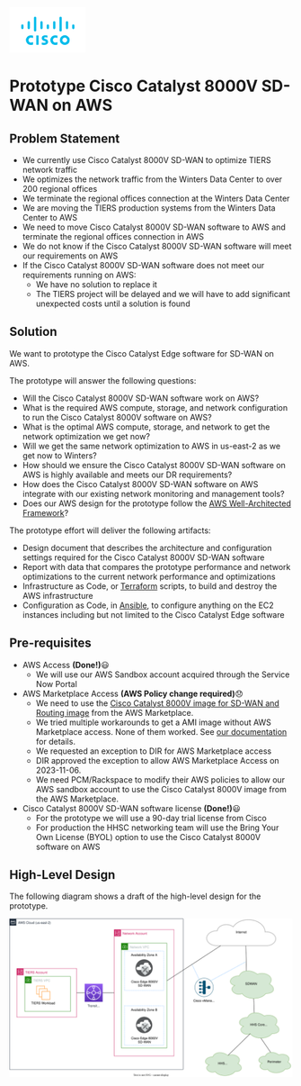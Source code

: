 ![Cisco Logo](docs/images/cisco.png)
# Prototype Cisco Catalyst 8000V SD-WAN on AWS

## Problem Statement
-	We currently use Cisco Catalyst 8000V SD-WAN to optimize TIERS network traffic
- We optimizes the network traffic from the Winters Data Center to over 200 regional offices
- We terminate the regional offices connection at the Winters Data Center
- We are moving the TIERS production systems from the Winters Data Center to AWS
- We need to move Cisco Catalyst 8000V SD-WAN software to AWS and terminate the regional offices connection in AWS
- We do not know if the Cisco Catalyst 8000V SD-WAN software will meet our requirements on AWS
- If the Cisco Catalyst 8000V SD-WAN software does not meet our requirements running on AWS:
  - We have no solution to replace it
  - The TIERS project will be delayed and we will have to add significant unexpected costs until a solution is found

## Solution

We want to prototype the Cisco Catalyst Edge software for SD-WAN on AWS.  

The prototype will answer the following questions: 

  - Will the Cisco Catalyst 8000V SD-WAN software work on AWS?
  - What is the required AWS compute, storage, and network configuration to run the Cisco Catalyst 8000V software on AWS?
  - What is the optimal AWS compute, storage, and network to get the network optimization we get now?
  - Will we get the same network optimization to AWS in us-east-2 as we get now to Winters?
  - How should we ensure the Cisco Catalyst 8000V SD-WAN software on AWS is highly available and meets our DR requirements?
  - How does the Cisco Catalyst 8000V SD-WAN software on AWS integrate with our existing network monitoring and management tools?
  - Does our AWS design for the prototype follow the [AWS Well-Architected Framework](https://aws.amazon.com/architecture/well-architected/?wa-lens-whitepapers.sort-by=item.additionalFields.sortDate&wa-lens-whitepapers.sort-order=desc&wa-guidance-whitepapers.sort-by=item.additionalFields.sortDate&wa-guidance-whitepapers.sort-order=desc)?



The prototype effort will deliver the following artifacts:
  - Design document that describes the architecture and configuration settings required for the Cisco Catalyst 8000V SD-WAN software
  - Report with data that compares the prototype performance and network optimizations to the current network performance and optimizations
  - Infrastructure as Code, or [Terraform](https://www.terraform.io/) scripts, to build and destroy the AWS infrastructure
  - Configuration as Code, in [Ansible](https://www.ansible.com/), to configure anything on the EC2 instances including but not limited to the Cisco Catalyst Edge software
 


## Pre-requisites

- AWS Access **(Done!)**:smiley:
  - We will use our AWS Sandbox account acquired through the Service Now Portal 
- AWS Marketplace Access **(AWS Policy change required)**:disappointed:
  - We need to use the [Cisco Catalyst 8000V image for SD-WAN and Routing image](https://aws.amazon.com/marketplace/pp/prodview-rohvq2cjd4ccg) from the AWS Marketplace. 
  - We tried multiple workarounds to get a AMI image without AWS Marketplace access.  None of them worked.  See [our documentation](./MarketplaceAccess.md) for details. 
  - We requested an exception to DIR for AWS Marketplace access
  - DIR approved the exception to allow AWS Marketplace Access on 2023-11-06.
  - We need PCM/Rackspace to modify their AWS policies to allow our AWS sandbox account to use the Cisco Catalyst 8000V image from the AWS Marketplace.
- Cisco Catalyst 8000V SD-WAN software license **(Done!)**:smiley:
  - For the prototype we will use a 90-day trial license from Cisco
  - For production the HHSC networking team will use the Bring Your Own License (BYOL) option to use the Cisco Catalyst 8000V software on AWS

## High-Level Design

The following diagram shows a draft of the high-level design for the prototype.     

![AWS High-Level architecture](docs/images/design-high.svg)

 



